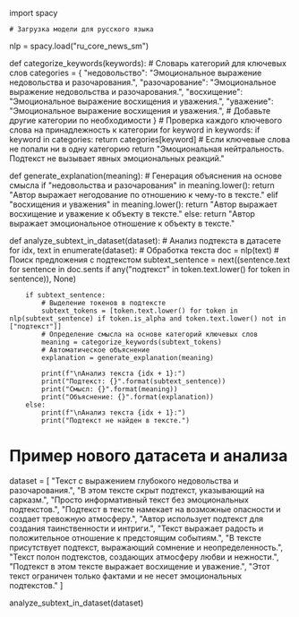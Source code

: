 import spacy

    # Загрузка модели для русского языка
nlp = spacy.load("ru_core_news_sm")

def categorize_keywords(keywords):
    # Словарь категорий для ключевых слов
    categories = {
        "недовольство": "Эмоциональное выражение недовольства и разочарования.",
        "разочарование": "Эмоциональное выражение недовольства и разочарования.",
        "восхищение": "Эмоциональное выражение восхищения и уважения.",
        "уважение": "Эмоциональное выражение восхищения и уважения.",
        # Добавьте другие категории по необходимости
    }
    # Проверка каждого ключевого слова на принадлежность к категории
    for keyword in keywords:
        if keyword in categories:
            return categories[keyword]
    # Если ключевые слова не попали ни в одну категорию
    return "Эмоциональная нейтральность. Подтекст не вызывает явных эмоциональных реакций."

def generate_explanation(meaning):
    # Генерация объяснения на основе смысла
    if "недовольства и разочарования" in meaning.lower():
        return "Автор выражает негодование по отношению к чему-то в тексте."
    elif "восхищения и уважения" in meaning.lower():
        return "Автор выражает восхищение и уважение к объекту в тексте."
    else:
        return "Автор выражает эмоциональное отношение к объекту в тексте."

def analyze_subtext_in_dataset(dataset):
    # Анализ подтекста в датасете
    for idx, text in enumerate(dataset):
        # Обработка текста
        doc = nlp(text)
        # Поиск предложения с подтекстом
        subtext_sentence = next((sentence.text for sentence in doc.sents if any("подтекст" in token.text.lower() for token in sentence)), None)

        if subtext_sentence:
            # Выделение токенов в подтексте
            subtext_tokens = [token.text.lower() for token in nlp(subtext_sentence) if token.is_alpha and token.text.lower() not in ["подтекст"]]
            # Определение смысла на основе категорий ключевых слов
            meaning = categorize_keywords(subtext_tokens)
            # Автоматическое объяснение
            explanation = generate_explanation(meaning)

            print(f"\nАнализ текста {idx + 1}:")
            print("Подтекст: {}".format(subtext_sentence))
            print("Смысл: {}".format(meaning))
            print("Объяснение: {}".format(explanation))
        else:
            print(f"\nАнализ текста {idx + 1}:")
            print("Подтекст не найден в тексте.")

# Пример нового датасета и анализа
dataset = [
    "Текст с выражением глубокого недовольства и разочарования.",
    "В этом тексте скрыт подтекст, указывающий на сарказм.",
    "Просто информативный текст без эмоциональных подтекстов.",
    "Подтекст в тексте намекает на возможные опасности и создает тревожную атмосферу.",
    "Автор использует подтекст для создания таинственности и интриги.",
    "Текст выражает радость и положительное отношение к предстоящим событиям.",
    "В тексте присутствует подтекст, выражающий сомнение и неопределенность.",
    "Текст полон подтекстов, создающих атмосферу любви и нежности.",
    "Подтекст в этом тексте выражает восхищение и уважение.",
    "Этот текст ограничен только фактами и не несет эмоциональных подтекстов."
]

analyze_subtext_in_dataset(dataset)
